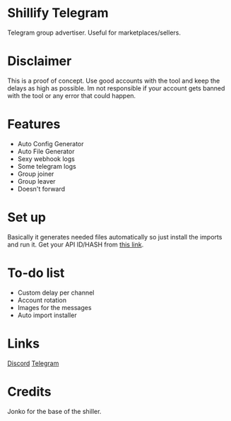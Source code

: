# Shillify Telegram
 Telegram group advertiser. Useful for marketplaces/sellers.
# Disclaimer 
 This is a proof of concept. Use good accounts with the tool and keep the delays as high as possible. Im not responsible if your account gets banned with the tool or any error that could happen.
# Features
 - Auto Config Generator
 - Auto File Generator
 - Sexy webhook logs
 - Some telegram logs
 - Group joiner
 - Group leaver
 - Doesn't forward
# Set up
 Basically it generates needed files automatically so just install the imports and run it. Get your API ID/HASH from [this link](https://my.telegram.org/auth). 
# To-do list
 - Custom delay per channel
 - Account rotation
 - Images for the messages
 - Auto import installer
# Links
 [Discord](https://discord.gg/kws)
 [Telegram](https://t.me/kwaytv)
# Credits
 Jonko for the base of the shiller.
